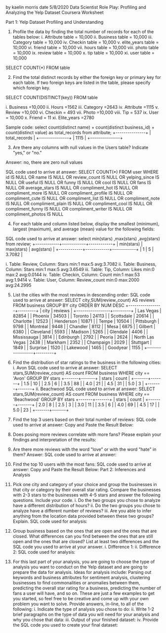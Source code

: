 by kaelin morris
date 5/8/2020
Data Scientist Role Play: Profiling and Analyzing the Yelp Dataset Coursera Worksheet

Part 1: Yelp Dataset Profiling and Understanding

1. Profile the data by finding the total number of records for each of the tables below: 
i. Attribute table = 10,000 
ii. Business table = 10,000 
iii. Category table = 10,000 
iv. Checkin table = 10,000 
v. elite_years table = 10,000 
vi. friend table = 10,000 
vii. hours table = 10,000 
viii. photo table = 10,000 
ix. review table = 10,000 
x. tip table = 10,000 
xi. user table = 10,000 

SELECT COUNT(*)
		FROM table
    
2. Find the total distinct records by either the foreign key or primary key for each table. If two foreign keys are listed in the table, please specify which foreign key.

SELECT COUNT(DISTINCT(key))
		FROM table
    
i. Business =10,000
ii. Hours =1562
iii. Category =2643
iv. Attribute =1115
v. Review =10,000
vi. Checkin = 493
vii. Photo =10,000
viii. Tip = 537
ix. User = 10,000
x. Friend = 11
xi. Elite_years =2780

Sample code:
select count(distinct name)  + count(distinct business_id) + count(distinct value)
as
total_records
from attribute;
+---------------+
| total_records |
+---------------+
|          1115 |
+---------------+

3. Are there any columns with null values in the Users table? Indicate "yes," or "no."

Answer: no, there are zero null values 

SQL code used to arrive at answer:
SELECT COUNT(*)
FROM user
WHERE id IS NULL OR 
name IS NULL OR
review_count IS NULL OR 
yelping_since IS NULL OR
useful IS NULL OR
funny IS NULL OR 
cool IS NULL OR 
fans IS NULL OR 
average_stars IS NULL OR 
compliment_hot IS NULL OR 
compliment_more IS NULL OR
compliment_profile IS NULL OR 
compliment_cute IS NULL OR 
compliment_list IS NULL OR 
compliment_note IS NULL OR
compliment_plain IS NULL OR
compliment_cool IS NULL OR
compliment_funny IS NULL OR 
compliment_writer IS NULL OR 
compliment_photos IS NULL 

4. For each table and column listed below, display the smallest (minimum), largest (maximum), and average (mean) value for the following fields:

SQL code used to arrive at answer:
select min(stars)
,max(stars)
,avg(stars)
from review;
+------------+------------+------------+
| min(stars) | max(stars) | avg(stars) |
+------------+------------+------------+
|          1 |          5 |     3.7082 |
    
i. Table: Review, Column: Stars
min:1	 max:5		avg:3.7082
ii. Table: Business, Column: Stars
min:1		max:5		avg:3.6549
iii. Table: Tip, Column: Likes
min:0		max:2		avg:0.0144
iv. Table: Checkin, Column: Count
min:1		max:53		avg:1.9414
v. Table: User, Column: Review_count
min:0		max:2000		avg:24.2995

5. List the cities with the most reviews in descending order:
SQL code used to arrive at answer:
SELECT city,SUM(review_count) AS reviews
FROM business
GROUP BY city
ORDER BY NUM DESC
+-----------------+---------+
		| city            | reviews |
		+-----------------+---------+
		| Las Vegas       |   82854 |
		| Phoenix         |   34503 |
		| Toronto         |   24113 |
		| Scottsdale      |   20614 |
		| Charlotte       |   12523 |
		| Henderson       |   10871 |
		| Tempe           |   10504 |
		| Pittsburgh      |    9798 |
		| Montréal        |    9448 |
		| Chandler        |    8112 |
		| Mesa            |    6875 |
		| Gilbert         |    6380 |
		| Cleveland       |    5593 |
		| Madison         |    5265 |
		| Glendale        |    4406 |
		| Mississauga     |    3814 |
		| Edinburgh       |    2792 |
		| Peoria          |    2624 |
		| North Las Vegas |    2438 |
		| Markham         |    2352 |
		| Champaign       |    2029 |
		| Stuttgart       |    1849 |
		| Surprise        |    1520 |
		| Lakewood        |    1465 |
		| Goodyear        |    1155 |
		+-----------------+---------+

6. Find the distribution of star ratings to the business in the following cities:
i. Avon
SQL code used to arrive at answer:
SELECT stars,SUM(review_count) AS count
FROM business
WHERE city == 'Avon'
GROUP BY stars
+-------+-------+
| stars | count |
+-------+-------+
|   1.5 |    10 |
|   2.5 |     6 |
|   3.5 |    88 |
|   4.0 |    21 |
|   4.5 |    31 |
|   5.0 |     3 |
+-------+-------+
ii. Beachwood
SQL code used to arrive at answer:
SELECT stars,SUM(review_count) AS count
FROM business
WHERE city == 'Beachwood'
GROUP BY stars
+-------+-------+
| stars | count |
+-------+-------+
|   2.0 |     8 |
|   2.5 |     3 |
|   3.0 |    11 |
|   3.5 |     6 |
|   4.0 |    69 |
|   4.5 |    17 |
|   5.0 |    23 |
+-------+-------+

7. Find the top 3 users based on their total number of reviews:
SQL code used to arrive at answer:
Copy and Paste the Result Below:
8. Does posing more reviews correlate with more fans?
Please explain your findings and interpretation of the results:
9. Are there more reviews with the word "love" or with the word "hate" in them?
Answer:
SQL code used to arrive at answer:
10. Find the top 10 users with the most fans:
SQL code used to arrive at answer:
Copy and Paste the Result Below:
Part 2: Inferences and Analysis
1. Pick one city and category of your choice and group the businesses in that city or category by their overall star rating. Compare the businesses with 2-3 stars to the businesses with 4-5 stars and answer the following questions. Include your code.
i. Do the two groups you chose to analyze have a different distribution of hours?
ii. Do the two groups you chose to analyze have a different number of reviews?
iii. Are you able to infer anything from the location data provided between these two groups? Explain.
SQL code used for analysis:
2. Group business based on the ones that are open and the ones that are closed. What differences can you find between the ones that are still open and the ones that are closed? List at least two differences and the SQL code you used to arrive at your answer.
i. Difference 1:
ii. Difference 2:
SQL code used for analysis:
3. For this last part of your analysis, you are going to choose the type of analysis you want to conduct on the Yelp dataset and are going to prepare the data for analysis.
Ideas for analysis include: Parsing out keywords and business attributes for sentiment analysis, clustering businesses to find commonalities or anomalies between them, predicting the overall star rating for a business, predicting the number of fans a user will have, and so on. These are just a few examples to get you started, so feel free to be creative and come up with your own problem you want to solve. Provide answers, in-line, to all of the following:
i. Indicate the type of analysis you chose to do:
ii. Write 1-2 brief paragraphs on the type of data you will need for your analysis and why you chose that data:
iii. Output of your finished dataset:
iv. Provide the SQL code you used to create your final dataset:
